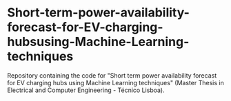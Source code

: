 # Short-term-power-availability-forecast-for-EV-charging-hubsusing-Machine-Learning-techniques
Repository containing the code for "Short term power availability forecast for EV charging hubs using Machine Learning techniques" (Master Thesis in Electrical and Computer Engineering - Técnico Lisboa). 
